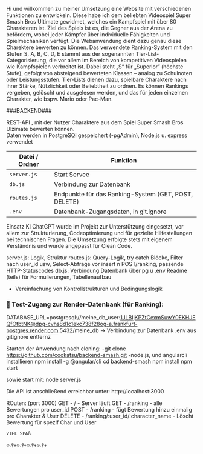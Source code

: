 Hi und willkommen zu meiner Umsetzung eine Website mit verschiedenen Funktionen zu entwickeln.
Diese habe ich dem beliebten Videospiel Super Smash Bros Ultimate gewidmet, welches ein Kampfspiel mit über 80 Charakteren ist. Ziel des Spiels ist es, die Gegner aus der Arena zu befördern, wobei jeder Kämpfer über individuelle Fähigkeiten und Spielmechaniken verfügt.
Die Webanwendung dient dazu genau diese Charektere bewerten zu können. Das verwendete Ranking-System mit den Stufen S, A, B, C, D, E stammt aus der sogenannten Tier-List-Kategorisierung, die vor allem im Bereich von kompetitiven Videospielen wie Kampfspielen verbreitet ist.
Dabei steht „S“ für „Superior“ (höchste Stufe), gefolgt von absteigend bewerteten Klassen – analog zu Schulnoten oder Leistungsstufen. Tier-Lists dienen dazu, spielbare Charaktere nach ihrer Stärke, Nützlichkeit oder Beliebtheit zu ordnen.
Es können Rankings vergeben, gelöscht und ausgelesen werden, und das für jeden einzelnen Charakter, wie bspw. Mario oder Pac-Man.


###BACKEND###

REST-API , mit der Nutzer Charaktere aus dem Spiel Super Smash Bros Ulzimate bewerten können.  
Daten werden in PostgreSQl gespeichert (-pgAdmin), Node.js u. express verwendet


| Datei / Ordner   | Funktion                                                   |
|------------------|------------------------------------------------------------|
| `server.js`      | Start Servee                                               |
| `db.js`          | Verbindung zur Datenbank                                   |
| `routes.js`      | Endpunkte für das Ranking-System (GET, POST, DELETE)       |
| `.env`           | Datenbank-Zugangsdaten, in git.ignore                      |


Einsatz KI
ChatGPT wurde im Projekt zur Unterstützung eingesetzt, vor allem zur Strukturierung, Codeoptimierung und für gezielte Hilfestellungen bei technischen Fragen. Die Umsetzung erfolgte stets mit eigenem Verständnis und wurde angepasst für Clean Code.


server.js: Logik, Struktur
routes.js: Query-Logik, try catch Blöcke, Filter nach user_id usw, Select-Abfrage vor insert n POST/ranking, passende HTTP-Statuscodes
db.js: Verbindung Datenbank über pg u .env
Readme (teils) für Formulierungen, Tabellenaufbau
- Vereinfachung von Kontrollstrukturen und Bedingungslogik



### 🧪 Test-Zugang zur Render-Datenbank (für Ranking):


DATABASE_URL=postgresql://meine_db_user:1JLBIjKPZtCexmSuwY0EKHJEQfOtbtNK@dpg-cvhs8d1c1ekc738f28og-a.frankfurt-postgres.render.com:5432/meine_db
 -> Verbindung zur Datenbank
 .env aus gitignore entfernz



Starten der Anwendung nach cloning:
-git clone https://github.com/cookatsu/backend-smash.git
-node.js, und angularcli installieren npm install -g @angular/cli
cd backend-smash
npm install
npm start

sowie start mit: node server.js

Die API ist anschließend erreichbar unter: http://localhost:3000

ROuten: (port 3000)
GET    -    /                                   -   Server läuft
GET    -    /ranking                            -   alle Bewertungen pro user_id
POST   -    /ranking                            -   fügt Bewertung hinzu einmalig pro Charakter & User
DELETE -    /ranking/:user_id/:character_name   -   Löscht Bewertung für spezif Char und User


    VIEL SPAß
𖡼.𖤣𖥧𖡼.𖤣𖥧𖡼.𖤣𖥧𖡼.𖤣𖥧
